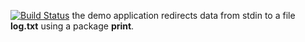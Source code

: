 [![Build Status](https://travis-ci.org/ZolbergN/lab10.svg?branch=master)](https://travis-ci.org/ZolbergN/lab10)
the demo application redirects data from stdin to a file **log.txt** using a package **print**.
